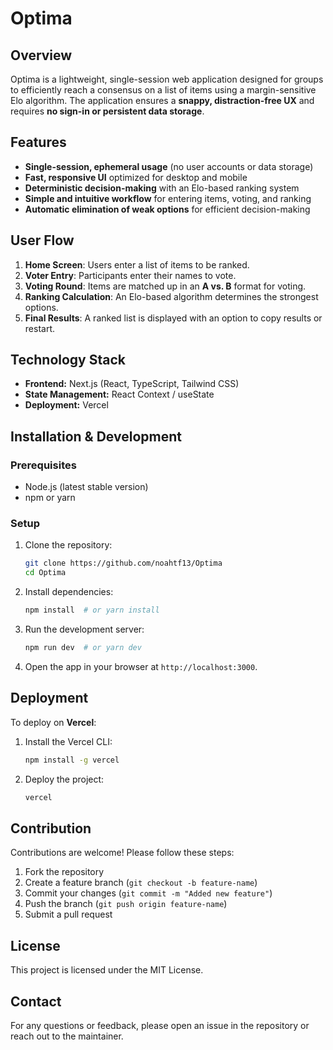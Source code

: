 # Optima

## Overview
Optima is a lightweight, single-session web application designed for groups to efficiently reach a consensus on a list of items using a margin-sensitive Elo algorithm. The application ensures a **snappy, distraction-free UX** and requires **no sign-in or persistent data storage**.

## Features
- **Single-session, ephemeral usage** (no user accounts or data storage)
- **Fast, responsive UI** optimized for desktop and mobile
- **Deterministic decision-making** with an Elo-based ranking system
- **Simple and intuitive workflow** for entering items, voting, and ranking
- **Automatic elimination of weak options** for efficient decision-making

## User Flow
1. **Home Screen**: Users enter a list of items to be ranked.
2. **Voter Entry**: Participants enter their names to vote.
3. **Voting Round**: Items are matched up in an **A vs. B** format for voting.
4. **Ranking Calculation**: An Elo-based algorithm determines the strongest options.
5. **Final Results**: A ranked list is displayed with an option to copy results or restart.

## Technology Stack
- **Frontend:** Next.js (React, TypeScript, Tailwind CSS)
- **State Management:** React Context / useState
- **Deployment:** Vercel

## Installation & Development
### Prerequisites
- Node.js (latest stable version)
- npm or yarn

### Setup
1. Clone the repository:
   ```sh
   git clone https://github.com/noahtf13/Optima
   cd Optima
   ```
2. Install dependencies:
   ```sh
   npm install  # or yarn install
   ```
3. Run the development server:
   ```sh
   npm run dev  # or yarn dev
   ```
4. Open the app in your browser at `http://localhost:3000`.

## Deployment
To deploy on **Vercel**:
1. Install the Vercel CLI:
   ```sh
   npm install -g vercel
   ```
2. Deploy the project:
   ```sh
   vercel
   ```

## Contribution
Contributions are welcome! Please follow these steps:
1. Fork the repository
2. Create a feature branch (`git checkout -b feature-name`)
3. Commit your changes (`git commit -m "Added new feature"`)
4. Push the branch (`git push origin feature-name`)
5. Submit a pull request

## License
This project is licensed under the MIT License.

## Contact
For any questions or feedback, please open an issue in the repository or reach out to the maintainer.

